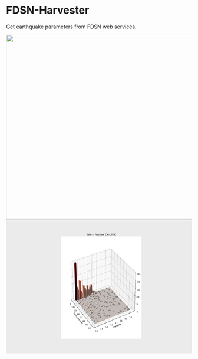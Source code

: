 # FDSN-Harvester
Get earthquake parameters from FDSN web services. 


<img src="2_EMSC_locations-M1.png" width="540" height="500">
<img src="5_EMSC_Delay_vs_Magnitude_3dHist_M1.png" width="720" height="360">
